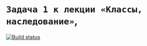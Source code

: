 # `Задача 1 к лекции «Классы, наследование»`,

[![Build status](https://ci.appveyor.com/api/projects/status/l1ux9moorviky8ba?svg=true)](https://ci.appveyor.com/project/Albus72/ajs-homeworks-5-1)
